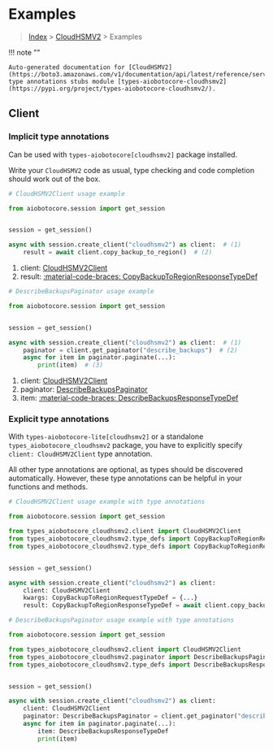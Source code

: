 # Examples

> [Index](../README.md) > [CloudHSMV2](./README.md) > Examples

!!! note ""

    Auto-generated documentation for [CloudHSMV2](https://boto3.amazonaws.com/v1/documentation/api/latest/reference/services/cloudhsmv2.html#cloudhsmv2)
    type annotations stubs module [types-aiobotocore-cloudhsmv2](https://pypi.org/project/types-aiobotocore-cloudhsmv2/).

## Client

### Implicit type annotations

Can be used with `types-aiobotocore[cloudhsmv2]` package installed.

Write your `CloudHSMV2` code as usual,
type checking and code completion should work out of the box.



```python
# CloudHSMV2Client usage example

from aiobotocore.session import get_session


session = get_session()

async with session.create_client("cloudhsmv2") as client:  # (1)
    result = await client.copy_backup_to_region()  # (2)
```

1. client: [CloudHSMV2Client](./client.md)
2. result: [:material-code-braces: CopyBackupToRegionResponseTypeDef](./type_defs.md#copybackuptoregionresponsetypedef) 



```python
# DescribeBackupsPaginator usage example

from aiobotocore.session import get_session


session = get_session()

async with session.create_client("cloudhsmv2") as client:  # (1)
    paginator = client.get_paginator("describe_backups")  # (2)
    async for item in paginator.paginate(...):
        print(item)  # (3)
```

1. client: [CloudHSMV2Client](./client.md)
2. paginator: [DescribeBackupsPaginator](./paginators.md#describebackupspaginator)
3. item: [:material-code-braces: DescribeBackupsResponseTypeDef](./type_defs.md#describebackupsresponsetypedef) 




### Explicit type annotations

With `types-aiobotocore-lite[cloudhsmv2]`
or a standalone `types_aiobotocore_cloudhsmv2` package, you have to explicitly specify
`client: CloudHSMV2Client` type annotation.

All other type annotations are optional, as types should be discovered automatically.
However, these type annotations can be helpful in your functions and methods.


```python
# CloudHSMV2Client usage example with type annotations

from aiobotocore.session import get_session

from types_aiobotocore_cloudhsmv2.client import CloudHSMV2Client
from types_aiobotocore_cloudhsmv2.type_defs import CopyBackupToRegionResponseTypeDef
from types_aiobotocore_cloudhsmv2.type_defs import CopyBackupToRegionRequestTypeDef


session = get_session()

async with session.create_client("cloudhsmv2") as client:
    client: CloudHSMV2Client
    kwargs: CopyBackupToRegionRequestTypeDef = {...}
    result: CopyBackupToRegionResponseTypeDef = await client.copy_backup_to_region(**kwargs)
```



```python
# DescribeBackupsPaginator usage example with type annotations

from aiobotocore.session import get_session

from types_aiobotocore_cloudhsmv2.client import CloudHSMV2Client
from types_aiobotocore_cloudhsmv2.paginator import DescribeBackupsPaginator
from types_aiobotocore_cloudhsmv2.type_defs import DescribeBackupsResponseTypeDef


session = get_session()

async with session.create_client("cloudhsmv2") as client:
    client: CloudHSMV2Client
    paginator: DescribeBackupsPaginator = client.get_paginator("describe_backups")
    async for item in paginator.paginate(...):
        item: DescribeBackupsResponseTypeDef
        print(item)
```


